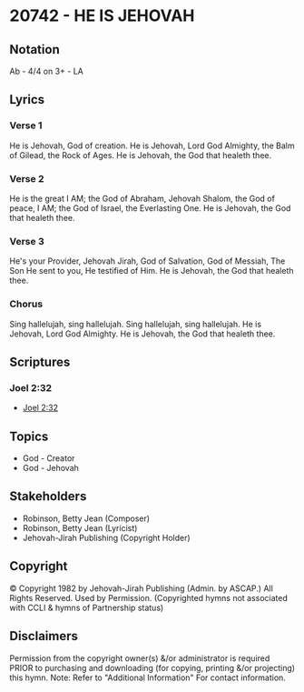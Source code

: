 # 20742 - HE IS JEHOVAH

## Notation

Ab - 4/4 on 3+ - LA

## Lyrics

### Verse 1

He is Jehovah, God of creation. He is Jehovah, Lord God Almighty, the Balm of Gilead, the Rock of Ages. He is Jehovah, the God that healeth thee.

### Verse 2

He is the great I AM; the God of Abraham, Jehovah Shalom, the God of peace, I AM; the God of Israel, the Everlasting One. He is Jehovah, the God that healeth thee.

### Verse 3

He's your Provider, Jehovah Jirah, God of Salvation, God of Messiah, The Son He sent to you, He testified of Him. He is Jehovah, the God that healeth thee.

### Chorus

Sing hallelujah, sing hallelujah. Sing hallelujah, sing hallelujah. He is Jehovah, Lord God Almighty. He is Jehovah, the God that healeth thee.


## Scriptures

### Joel 2:32

- [Joel 2:32](https://www.biblegateway.com/passage/?search=Joel%202%3A32)


## Topics

- God - Creator
- God - Jehovah

## Stakeholders

- Robinson, Betty Jean (Composer)
- Robinson, Betty Jean (Lyricist)
- Jehovah-Jirah Publishing (Copyright Holder)

## Copyright

© Copyright 1982 by Jehovah-Jirah Publishing (Admin. by ASCAP.) All Rights Reserved. Used by Permission.
(Copyrighted hymns not associated with CCLI & hymns of Partnership status)

## Disclaimers

Permission from the copyright owner(s) &/or administrator is required PRIOR to purchasing and downloading (for copying, printing &/or projecting) this hymn.
Note: Refer to "Additional Information" For contact information.


